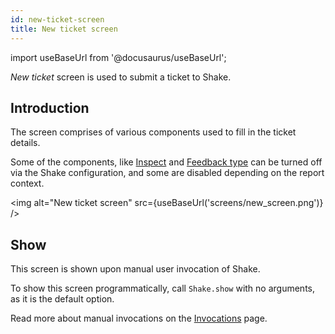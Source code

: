 ```yaml
---
id: new-ticket-screen
title: New ticket screen
---
```

import useBaseUrl from '@docusaurus/useBaseUrl';

*New ticket* screen is used to submit a ticket to Shake.

## Introduction

The screen comprises of various components used to fill in the ticket details.

Some of the components, like [Inspect](android/inspect.md) and [Feedback type](android/feedback-type.md) can be turned off via the Shake configuration, and some
are disabled depending on the report context.

<img
  alt="New ticket screen"
  src={useBaseUrl('screens/new_screen.png')}
/>

## Show

This screen is shown upon manual user invocation of Shake.

To show this screen programmatically, call `Shake.show` with no arguments, as it is the default option.

Read more about manual invocations on the [Invocations](android/invoke.md/#invoke-through-code) page.